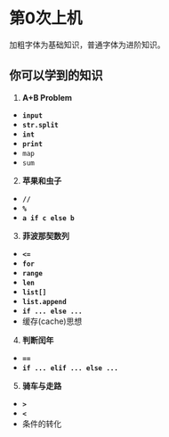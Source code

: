 # 第0次上机

加粗字体为基础知识，普通字体为进阶知识。

## 你可以学到的知识

1. **A+B Problem**
- **`input`**
- **`str.split`**
- **`int`**
- **`print`**
- `map` 
- `sum`
2. **苹果和虫子**
- **`//`**
- **`%`**
- **`a if c else b`**
3. **菲波那契数列**
- **`<=`**
- **`for`**
- **`range`**
- **`len`**
- **`list[]`**
- **`list.append`**
- **`if ... else ...`**
- 缓存(cache)思想
4. **判断闰年**
- **`==`**
- **`if ... elif ... else ...`**
5. **骑车与走路**
- **`>`**
- **`<`**
- 条件的转化
